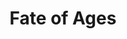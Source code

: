 ---
layout: credit-info
headerstatus: shunk-header
valid: 1
title: Fate of Ages
thumbnail: /assets/img/credits-grid/fate-of-ages.jpg
image: /assets/img/credits-grid/opengraph/fate-of-ages.jpg
image_size: 3
category: credits
type: Video Game
role: Composer
genre: Fantasy RPG
---